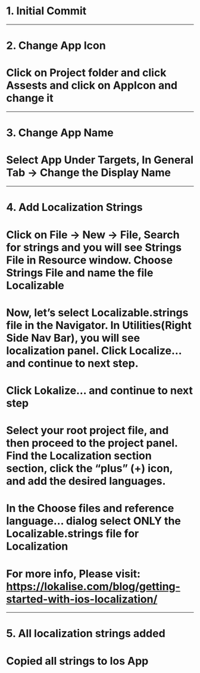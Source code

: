 # 1. Initial Commit
----------------------------------
# 2. Change App Icon
# Click on Project folder and click Assests and click on AppIcon and change it
----------------------------------
# 3. Change App Name
# Select App Under Targets, In General Tab -> Change the Display Name
----------------------------------
# 4. Add Localization Strings
# Click on File → New → File, Search for strings and you will see Strings File in Resource window. Choose Strings File and name the file Localizable 
# Now, let’s select Localizable.strings file in the Navigator. In Utilities(Right Side Nav Bar), you will see localization panel. Click Localize… and continue to next step.
# Click Lokalize… and continue to next step

# Select your root project file, and then proceed to the project panel. Find the Localization section section, click the “plus” (+) icon, and add the desired languages.
# In the Choose files and reference language… dialog select ONLY the Localizable.strings file for Localization
# For more info, Please visit: https://lokalise.com/blog/getting-started-with-ios-localization/
----------------------------------
# 5. All localization strings added
# Copied all strings to Ios App